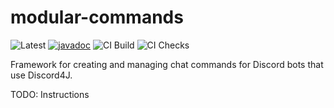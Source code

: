 # modular-commands
![Latest](https://maven-badges.herokuapp.com/maven-central/dev.sympho/modular-commands/badge.svg) [![javadoc](https://javadoc.io/badge2/dev.sympho/modular-commands/javadoc.svg)](https://javadoc.io/doc/dev.sympho/modular-commands) ![CI Build](https://github.com/tmarback/modular-commands/actions/workflows/ci_build.yml/badge.svg?branch=main) ![CI Checks](https://github.com/tmarback/modular-commands/actions/workflows/ci_checks.yml/badge.svg)

Framework for creating and managing chat commands for Discord bots that use Discord4J.

TODO: Instructions
